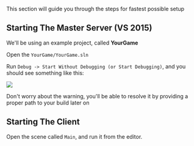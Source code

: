 This section will guide you through the steps for fastest possible setup

## Starting The Master Server (VS 2015)

We'll be using an example project, called **YourGame**

Open the `YourGame/YourGame.sln`

Run `Debug -> Start Without Debugging (or Start Debugging)`, and you should see something like this:

![](http://i.imgur.com/zjGYz1z.png)

Don't worry about the warning, you'll be able to resolve it by providing a proper path to your build later on

## Starting The Client

Open the scene called `Main`, and run it from the editor.
